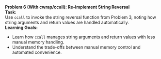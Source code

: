 
**Problem 6 (With cwrap/ccall): Re-Implement String Reversal**  
**Task:**  
Use `ccall` to invoke the string reversal function from Problem 3, noting how string arguments and return values are handled automatically.  
**Learning Goals:**  
- Learn how `ccall` manages string arguments and return values with less manual memory handling.  
- Understand the trade-offs between manual memory control and automated convenience.
